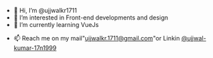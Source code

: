 - 👋 Hi, I’m @ujjwalkr1711
- 👀 I’m interested in Front-end developments and design
- 🌱 I’m currently learning VueJs
<!---
- 💞️ I’m looking to collaborate on ...
--->
- 📫 Reach me on my mail"ujjwalkr.1711@gmail.com"or Linkin <a href="https://www.linkedin.com/in/ujjwal-kumar-17n1999" target="_blank">@ujjwal-kumar-17n1999</a>

<!---
ujjwalkr1711/ujjwalkr1711 is a ✨ special ✨ repository because its `README.md` (this file) appears on your GitHub profile.
You can click the Preview link to take a look at your changes.
--->
